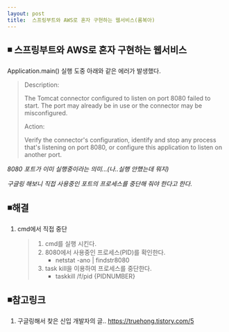 ```yaml
---
layout: post
title:  스프링부트와 AWS로 혼자 구현하는 웹서비스(롬복아)
---
```


## ◾ 스프링부트와 AWS로 혼자 구현하는 웹서비스 



Application.main() 실행 도중 아래와 같은 에러가 발생했다.

> Description:
>
> The Tomcat connector configured to listen on port 8080 failed to start. The port may already be in use or the connector may be misconfigured.
>
> Action:
>
> Verify the connector's configuration, identify and stop any process that's listening on port 8080, or configure this application to listen on another port.



*8080 포트가 이미 실행중이라는 의미...(나..실행 안했는데 뭐지)*

*구글링 해보니 직접 사용중인 포트의 프로세스를 중단해 줘야 한다고 한다*.



## ◾해결

1. cmd에서 직접 중단

   > 1. cmd를 실행 시킨다.
   > 2. 8080에서 사용중인 프로세스(PID)를 확인한다.
   >    - netstat -ano | findstr8080
   > 3. task kill을 이용하여 프로세스를 중단한다.
   >    - taskkill /f/pid {PIDNUMBER}



## ◾참고링크

1. 구글링해서 찾은 신입 개발자의 글..
   https://truehong.tistory.com/5